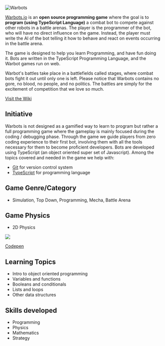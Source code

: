 ![Warbots](https://warbots.io/images/logo.png)

[Warbots.io](https://warbots.io) is an **open source programming game** where the goal is to **program (using TypeScript Language)** a combat bot to compete against other robots in a battle arenas. The player is the programmer of the bot, who will have no direct influence on the game. Instead, the player must write the AI of the bot telling it how to behave and react on events occurring in the battle arena.

The game is designed to help you learn Programming, and have fun doing it. Bots are written in the TypeScript Programming Language, and the Warbot games run on web.

Warbot's battles take place in a battlefields called stages, where combat bots fight it out until only one is left. Please notice that Warbots contains no gore, no blood, no people, and no politics. The battles are simply for the excitement of competition that we love so much.

[Visit the Wiki](https://github.com/gianksp/warbots/wiki)

Initiative
----------

Warbots is not designed as a gamified way to learn to program but rather a full programming game where the gameplay is mainly focused during the coding / debugging phase. Through the game we guide players from zero coding experience to their first bot, involving them with all the tools necessary for them to become proficient developers. Bots are developed using TypeScript (an object oriented super set of Javascript). Among the topics covered and needed in the game we help with:

- [Git](https://github.com) for version control system
- [TypeScript](https://www.typescriptlang.org/) for programming language

Game Genre/Category
-------------------

- Simulation, Top Down, Programming, Mecha, Battle Arena

Game Physics
------------

- 2D Physics

![](http://i.imgur.com/9u3bDIh.gif)

[Codepen](https://codepen.io/gianksp/pen/LLjqvM/#0)

Learning Topics
---------------

- Intro to object oriented programming
- Variables and functions
- Booleans and conditionals
- Lists and loops
- Other data structures

Skills developed
----------------

- Programming
- Physics
- Mathematics
- Strategy
